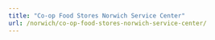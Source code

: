 ```yaml
---
title: "Co-op Food Stores Norwich Service Center"
url: /norwich/co-op-food-stores-norwich-service-center/
---
```

